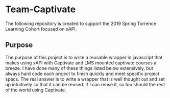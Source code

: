 # Team-Captivate

The following repository is created to support the 2019 Spring Torrence Learning Cohort focused on xAPI.

## Purpose

The purpose of this project is to write a reusable wrapper in javascript that makes using xAPI with Captivate and LMS mounted captivate courses a breeze. I have done many of these things listed below extensively, but always hard code each project to finish quickly and meet specific project specs.  The real answer is to write a wrapper that is well thought out and set up intuitively so that it can be reused.  If I can reuse it, so too should the rest of the world using Captivate.
